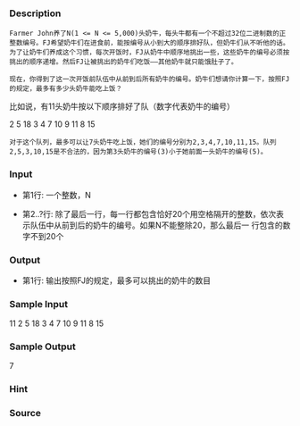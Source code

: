 
### Description
    Farmer John养了N(1 <= N <= 5,000)头奶牛，每头牛都有一个不超过32位二进制数的正整数编号。FJ希望奶牛们在进食前，能按编号从小到大的顺序排好队，但奶牛们从不听他的话。为了让奶牛们养成这个习惯，每次开饭时，FJ从奶牛中顺序地挑出一些，这些奶牛的编号必须按挑出的顺序递增。然后FJ让被挑出的奶牛们吃饭——其他奶牛就只能饿肚子了。

    现在，你得到了这一次开饭前队伍中从前到后所有奶牛的编号。奶牛们想请你计算一下，按照FJ的规定，最多有多少头奶牛能吃上饭？

比如说，有11头奶牛按以下顺序排好了队（数字代表奶牛的编号）

2 5 18 3 4 7 10 9 11 8 15

    对于这个队列，最多可以让7头奶牛吃上饭，她们的编号分别为2,3,4,7,10,11,15。队列2,5,3,10,15是不合法的，因为第3头奶牛的编号(3)小于她前面一头奶牛的编号(5)。


### Input
* 第1行: 一个整数，N

* 第2..?行: 除了最后一行，每一行都包含恰好20个用空格隔开的整数，依次表             示队伍中从前到后的奶牛的编号。如果N不能整除20，那么最后一              行包含的数字不到20个

### Output
* 第1行: 输出按照FJ的规定，最多可以挑出的奶牛的数目

### Sample Input
11
2 5 18 3 4 7 10 9 11 8 15


### Sample Output
7
### Hint

### Source
